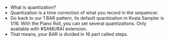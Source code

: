 ---
---

- What is quantization?
- Quantization is a time correction of what you record in the sequencer.
- Go back to our 1 BAR pattern, its default quantization in Koala Sampler is 1/16.
  With the Piano Roll, you can set several quantizations. Only available with #SAMURAÏ extension.
- That means, your BAR is divided in 16 part called steps.

